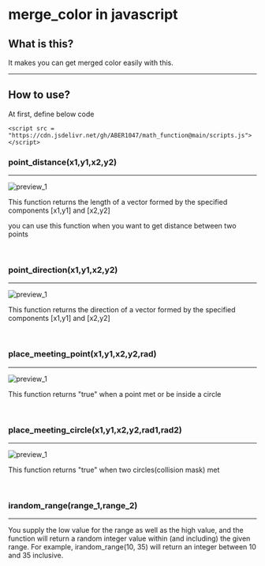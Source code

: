 # merge_color in javascript

## What is this?

It makes you can get merged color easily with this.

-------------

## How to use?

At first, define below code

```
<script src = "https://cdn.jsdelivr.net/gh/ABER1047/math_function@main/scripts.js"></script>
```

### point_distance(x1,y1,x2,y2)

-------------

![preview_1](imgs/img_distance.PNG)

This function returns the length of a vector formed by the specified components [x1,y1] and [x2,y2]

you can use this function when you want to get distance between two points

</br>



### point_direction(x1,y1,x2,y2)

-------------

![preview_1](imgs/img_angle.PNG)

This function returns the direction of a vector formed by the specified components [x1,y1] and [x2,y2]

</br>


### place_meeting_point(x1,y1,x2,y2,rad)

-------------

![preview_1](imgs/img_place_meeting_point.PNG)

This function returns "true" when a point met or be inside a circle


</br>


### place_meeting_circle(x1,y1,x2,y2,rad1,rad2)

-------------

![preview_1](imgs/img_place_meeting.PNG)

This function returns "true" when two circles(collision mask) met


</br>


### irandom_range(range_1,range_2)

-------------

You supply the low value for the range as well as the high value, and the function will return a random integer value within (and including) the given range. For example, irandom_range(10, 35) will return an integer between 10 and 35 inclusive.
